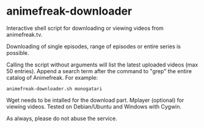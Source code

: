 animefreak-downloader
================
Interactive shell script for downloading or viewing videos from animefreak.tv.

Downloading of single episodes, range of episodes or entire series is possible.

Calling the script without arguments will list the latest uploaded videos (max 50 entries).
Append a search term after the command to "grep" the entire catalog of Animefreak.
For example:

	animefreak-downloader.sh monogatari 

Wget needs to be intalled for the download part. Mplayer (optional) for viewing videos.
Tested on Debian/Ubuntu and Windows with Cygwin.

As always, please do not abuse the service.
